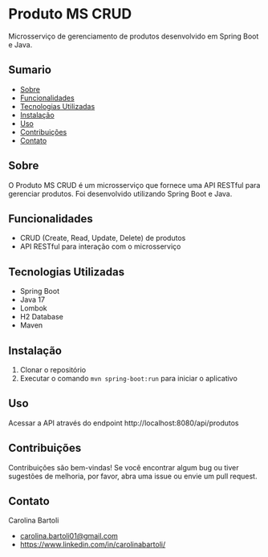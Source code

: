 <h1>Produto MS CRUD</h1>

Microsserviço de gerenciamento de produtos desenvolvido em Spring Boot e Java.

<h2>Sumario</h2>

- [Sobre](#sobre)
- [Funcionalidades](#funcionalidades)
- [Tecnologias Utilizadas](#tecnologias-utilizadas)
- [Instalação](#instalacao)
- [Uso](#uso)
- [Contribuições](#contribuicoes)
- [Contato](#contato)

<h2 id="sobre">Sobre</h2>

O Produto MS CRUD é um microsserviço que fornece uma API RESTful para gerenciar produtos. Foi desenvolvido utilizando Spring Boot e Java.

<h2 id="funcionalidades">Funcionalidades</h2>

- CRUD (Create, Read, Update, Delete) de produtos
- API RESTful para interação com o microsserviço

<h2 id="tecnologias-utilizadas">Tecnologias Utilizadas</h2>

- Spring Boot
- Java 17
- Lombok
- H2 Database
- Maven

<h2 id="instalacao">Instalação</h2>

1. Clonar o repositório
2. Executar o comando `mvn spring-boot:run` para iniciar o aplicativo

<h2 id="uso">Uso</h2>

Acessar a API através do endpoint http://localhost:8080/api/produtos

<h2 id="contribuicoes">Contribuições</h2>

Contribuições são bem-vindas! Se você encontrar algum bug ou tiver sugestões de melhoria, por favor, abra uma issue ou envie um pull request.

<h2 id="contato">Contato</h2>

Carolina Bartoli 
- carolina.bartoli01@gmail.com
- https://www.linkedin.com/in/carolinabartoli/
